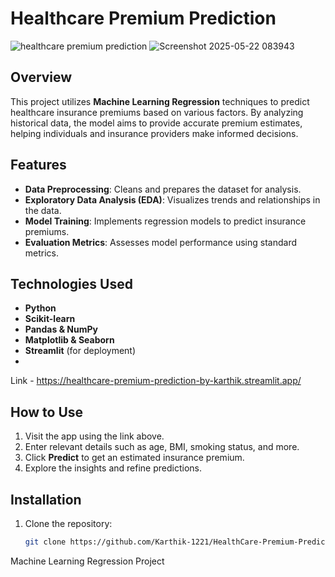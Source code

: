 # Healthcare Premium Prediction

![healthcare premium prediction](https://github.com/user-attachments/assets/b284ca11-2d5d-46d1-ba17-ec728fffae6d)
![Screenshot 2025-05-22 083943](https://github.com/user-attachments/assets/883b9375-b38d-43e7-bec8-92e659b059be)




## Overview
This project utilizes **Machine Learning Regression** techniques to predict healthcare insurance premiums based on various factors. By analyzing historical data, the model aims to provide accurate premium estimates, helping individuals and insurance providers make informed decisions.

## Features
- **Data Preprocessing**: Cleans and prepares the dataset for analysis.
- **Exploratory Data Analysis (EDA)**: Visualizes trends and relationships in the data.
- **Model Training**: Implements regression models to predict insurance premiums.
- **Evaluation Metrics**: Assesses model performance using standard metrics.

## Technologies Used
- **Python**
- **Scikit-learn**
- **Pandas & NumPy**
- **Matplotlib & Seaborn**
- **Streamlit** (for deployment)
- 
Link - https://healthcare-premium-prediction-by-karthik.streamlit.app/

## How to Use
1. Visit the app using the link above.
2. Enter relevant details such as age, BMI, smoking status, and more.
3. Click **Predict** to get an estimated insurance premium.
4. Explore the insights and refine predictions.



## Installation
1. Clone the repository:
   ```bash
   git clone https://github.com/Karthik-1221/HealthCare-Premium-Prediction.git# HealthCare-Premium-Prediction
Machine Learning Regression Project 
